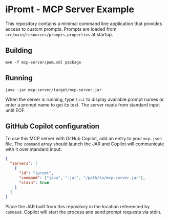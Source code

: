 # iPromt - MCP Server Example

This repository contains a minimal command line application that provides access to custom prompts.
Prompts are loaded from `src/main/resources/prompts.properties` at startup.

## Building

```
mvn -f mcp-server/pom.xml package
```

## Running

```
java -jar mcp-server/target/mcp-server.jar
```

When the server is running, type `list` to display available prompt names or enter a prompt name to get its text. The server reads from standard input until EOF.

## GitHub Copilot configuration

To use this MCP server with GitHub Copilot, add an entry to your `mcp.json` file. The `command` array should launch the JAR and Copilot will communicate with it over standard input:

```json
{
  "servers": [
    {
      "id": "ipromt",
      "command": ["java", "-jar", "/path/to/mcp-server.jar"],
      "stdin": true
    }
  ]
}
```

Place the JAR built from this repository in the location referenced by `command`. Copilot will start the process and send prompt requests via stdin.


